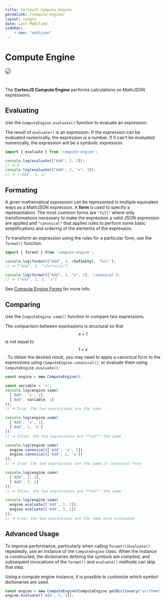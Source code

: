 ```yaml
---
title: CortexJS Compute Engine
permalink: /compute-engine/
layout: single
date: Last Modified
sidebar:
    - nav: "mathjson"
---
```

<script type='module'>
    import {renderMathInDocument} from '//unpkg.com/mathlive/dist/mathlive.min.mjs';
    renderMathInDocument();
</script>
# Compute Engine

<img src='/assets/Compute-Engine-2.png' style='margin-bottom:2em;  border-radius:8px; border:1px solid #203346'>

The **CortexJS Compute Engine** performs calculations on MathJSON expressions.

## Evaluating

Use the `ComputeEngine.evaluate()` function to evaluate an expression.

The result of `evaluate()` is an expression. If the expression can 
be evaluated numerically, the expression is a number. If it can't be
evaluated numerically, the expression will be a symbolic expression.

```js
import { evaluate } from 'compute-engine';

console.log(evaluate(["Add", 2, 3]);
// ➔ 5
console.log(evaluate(["Add", 2, "x", 3]);
// ➔ ["Add", 5, x]
```

## Formating

A given mathematical expression can be represented in multiple equivalent ways
as a MathJSON expression. A **form** is used to specify a representation. The most common forms are `"full"` where only transformations necessary to make the expression a valid JSON expression are applied and `"canonical"` that applies rules to perform some basic simplifications and ordering of the
elements of the expression.

To transform an expression using the rules for a particular form, use the
`format()` function.


```js
import { format } from 'compute-engine';

console.log(format(["Add", 2, +Infinity], 'full');
// ➔ ["Add", 2, "+Infinity"]

console.log(format(["Add", 2, "x", 3], 'canonical');
// ➔ ["Add", 2, 3, "x"]
```

See [Compute Engine Forms](/guides/compute-engine-forms/) for more info.

## Comparing

Use the `ComputeEngine.same()` function to compare two expressions.

The comparison between expressions is structural so that $$x + 1$$ is not equal
to $$1 + x$$. To obtain the desired result, you may need to apply a canonical
form to the expressions using `ComputeEngine.canonical()`, or evaluate them using `ComputeEngine.evaluate()`.

```js
const engine = new ComputeEngine();

const variable = 'x';
console.log(engine.same(
  ['Add', 'x', 1], 
  ['Add', variable, 1]
));
// ➔ true: the two expressions are the same

console.log(engine.same(
  ['Add', 'x', 1], 
  ['Add', 1, 'x']
));
// ➔ false: the two expressions are **not** the same

console.log(engine.same(
  engine.canonical(['Add', 'x', 1]),
  engine.canonical(['Add', 1, 'x'])
));
// ➔ true: the two expressions are the same in canonical form

console.log(engine.same(
  ['Add', 2, 2],
  ['Add', 3, 1]
));
// ➔ false: the two expressions are **not** the same

console.log(engine.same(
  engine.evaluate(['Add', 2, 2]),
  engine.evaluate(['Add', 3, 1])
));
// ➔ true: the two expressions are the same once evaluated
```


## Advanced Usage

To improve performance, particularly when calling `format()`/`evaluate()`
repeatedly, use an instance of the `ComputeEngine` class. When the instance is
constructed, the dictionaries defining the symbols are compiled, and subsequent
invocations of the `format()` and `evaluate()` methods can skip that step.

Using a compute engine instance, it is possible to customize which symbol
dictionaries are used.

```js
const engine = new ComputeEngine(ComputeEngine.getDictionary('arithmetic'));
engine.evaluate(['Add', 5, 2]);
```

